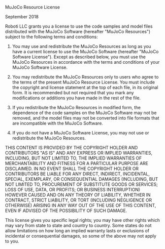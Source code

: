 MuJoCo Resource License

September 2018


Roboti LLC grants you a license to use the code samples and model files distributed with the MuJoCo Software (hereafter "MuJoCo Resources") subject to the following terms and conditions:

1. You may use and redistribute the MuJoCo Resources as long as you have a current license to use the MuJoCo Software (hereafter "MuJoCo Software License"). Except as described below, you must use the MuJoCo Resources in accordance with the terms and conditions of your MuJoCo Software License.

2. You may redistribute the MuJoCo Resources only to users who agree to the terms of the present MuJoCo Resource License. You must include the copyright and license statement at the top of each file, in its original form. It is recommended but not required that you mark any modifications or additions you have made in the rest of the file.

3. If you redistribute the MuJoCo Resources in modified form, the dependence of the code samples on the MuJoCo Software may not be removed, and the model files may not be converted into file formats that are incompatible with the MuJoCo Software.

4. If you do not have a MuJoCo Software License, you may not use or redistribute the MuJoCo Resources.


THIS CONTENT IS PROVIDED BY THE COPYRIGHT HOLDER AND CONTRIBUTORS "AS IS" AND ANY EXPRESS OR IMPLIED WARRANTIES, INCLUDING, BUT NOT LIMITED TO, THE IMPLIED WARRANTIES OF MERCHANTABILITY AND FITNESS FOR A PARTICULAR PURPOSE ARE DISCLAIMED. IN NO EVENT SHALL THE COPYRIGHT HOLDER OR CONTRIBUTORS BE LIABLE FOR ANY DIRECT, INDIRECT, INCIDENTAL, SPECIAL, EXEMPLARY, OR CONSEQUENTIAL DAMAGES (INCLUDING, BUT NOT LIMITED TO, PROCUREMENT OF SUBSTITUTE GOODS OR SERVICES; LOSS OF USE, DATA, OR PROFITS; OR BUSINESS INTERRUPTION) HOWEVER CAUSED AND ON ANY THEORY OF LIABILITY, WHETHER IN CONTRACT, STRICT LIABILITY, OR TORT (INCLUDING NEGLIGENCE OR OTHERWISE) ARISING IN ANY WAY OUT OF THE USE OF THIS CONTENT, EVEN IF ADVISED OF THE POSSIBILITY OF SUCH DAMAGE.

This license gives you specific legal rights; you may have other rights which may vary from state to state and country to country. Some states do not allow limitations on how long an implied warranty lasts or exclusions of incidental or consequential damages, so some of the above may not apply to you.
